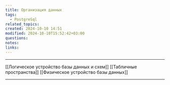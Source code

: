 ```yaml
---
title: Организация данных
tags:
  - PostgreSql
related_topics: 
created: 2024-10-10 14:51
modified: 2024-10-10T15:52:42+03:00
questions: 
notes: 
links: 
---
```


-----
[[Логическое устройство базы данных и схем]]
[[Табличные пространства]]
[[Физическое устройство базы данных]]

-----
